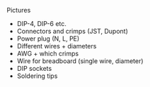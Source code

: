 Pictures

* DIP-4, DIP-6 etc.
* Connectors and crimps (JST, Dupont)
* Power plug (N, L, PE)
* Different wires + diameters
* AWG + which crimps
* Wire for breadboard (single wire, diameter)
* DIP sockets
* Soldering tips